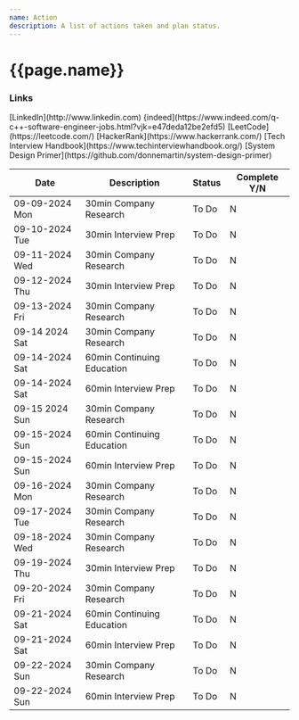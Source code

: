 ```yaml
---
name: Action
description: A list of actions taken and plan status.
---
```

<h1>{{page.name}}</h1>

<h3>Links</h3>
[LinkedIn](http://www.linkedin.com)
{indeed](https://www.indeed.com/q-c++-software-engineer-jobs.html?vjk=e47deda12be2efd5)
[LeetCode](https://leetcode.com/)  
[HackerRank](https://www.hackerrank.com/)  
[Tech Interview Handbook](https://www.techinterviewhandbook.org/)  
[System Design Primer](https://github.com/donnemartin/system-design-primer)  


|Date|Description|Status|Complete Y/N|
|---|---|---|---|
|09-09-2024 Mon|30min Company Research|To Do|N|
|09-10-2024 Tue|30min Interview Prep|To Do|N|
|09-11-2024 Wed|30min Company Research|To Do|N|
|09-12-2024 Thu|30min Interview Prep|To Do|N|
|09-13-2024 Fri|30min Company Research|To Do|N|
|09-14 2024 Sat|30min Company Research|To Do|N|
|09-14-2024 Sat|60min Continuing Education|To Do|N|
|09-14-2024 Sat|60min Interview Prep|To Do|N|
|09-15 2024 Sun|30min Company Research|To Do|N|
|09-15-2024 Sun|60min Continuing Education|To Do|N|
|09-15-2024 Sun|60min Interview Prep|To Do|N|
|09-16-2024 Mon|30min Company Research|To Do|N|
|09-17-2024 Tue|30min Company Research|To Do|N|
|09-18-2024 Wed|30min Company Research|To Do|N|
|09-19-2024 Thu|30min Interview Prep|To Do|N|
|09-20-2024 Fri|30min Company Research|To Do|N|
|09-21-2024 Sat|60min Continuing Education|To Do|N|
|09-21-2024 Sat|60min Interview Prep|To Do|N|
|09-22-2024 Sun|30min Company Research|To Do|N|
|09-22-2024 Sun|60min Interview Prep|To Do|N|

